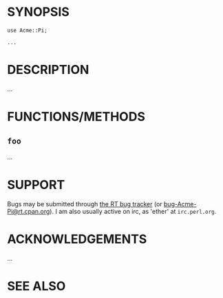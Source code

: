# SYNOPSIS

    use Acme::Pi;

    ...

# DESCRIPTION

...

# FUNCTIONS/METHODS

## `foo`

...

# SUPPORT

Bugs may be submitted through [the RT bug tracker](https://rt.cpan.org/Public/Dist/Display.html?Name=Acme-Pi)
(or [bug-Acme-Pi@rt.cpan.org](mailto:bug-Acme-Pi@rt.cpan.org)).
I am also usually active on irc, as 'ether' at `irc.perl.org`.

# ACKNOWLEDGEMENTS

...

# SEE ALSO
